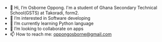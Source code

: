 - 👋 Hi, I’m Osborne Oppong. I'm a student of Ghana Secondary Technical School(GSTS) at Takoradi, form2. 
- 👀 I’m interested in Software developing
- 🌱 I’m currently learning Python language
- 💞️ I’m looking to collaborate on apps
- 📫 How to reach me: oppongosborne@gmail.com

<!---
Dray03/Dray03 is a ✨ special ✨ repository because its `README.md` (this file) appears on your GitHub profile.
You can click the Preview link to take a look at your changes.
--->
